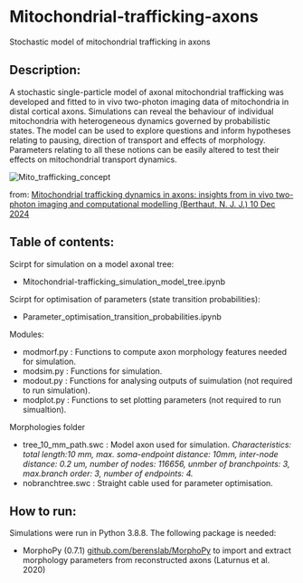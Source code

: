 # Mitochondrial-trafficking-axons
Stochastic model of mitochondrial trafficking in axons

## Description:

A stochastic single-particle model of axonal mitochondrial trafficking was developed and fitted to in vivo two-photon imaging data of mitochondria in distal cortical axons. Simulations can reveal the behaviour of individual mitochondria with heterogeneous dynamics governed by probabilistic states. The model can be used to explore questions and inform hypotheses relating to pausing, direction of transport
and effects of morphology. Parameters relating to all these notions can be easily altered to test their effects on mitochondrial transport dynamics.

![Mito_trafficking_concept](https://github.com/user-attachments/assets/83228ff9-4166-451b-95fd-eaa9030cfb0b)

from:
[Mitochondrial trafficking dynamics in axons: insights from in vivo two-photon imaging and computational modelling
(Berthaut, N. J. J.) 10 Dec 2024](https://research-information.bris.ac.uk/en/studentTheses/mitochondrial-trafficking-dynamics-in-axons)

## Table of contents: 


Scirpt for simulation on a model axonal tree:
- Mitochondrial-trafficking_simulation_model_tree.ipynb

Scirpt for optimisation of parameters (state transition probabilities):
- Parameter_optimisation_transition_probabilities.ipynb

Modules: 
- modmorf.py : Functions to compute axon morphology features needed for simulation.
- modsim.py : Functions for simulation.
- modout.py : Functions for analysing outputs of suimulation (not required to run simulation).
- modplot.py : Functions to set plotting parameters (not required to run simualtion).

Morphologies folder 
- tree_10_mm_path.swc : Model axon used for simulation. _Characteristics:
    total length:10 mm, max. soma-endpoint distance: 10mm, inter-node distance: 0.2 um, number of nodes: 116656, unmber of branchpoints: 3, max.branch order: 3, number of endpoints: 4._
- nobranchtree.swc : Straight cable used for parameter optimisation.

## How to run:
Simulations were run in Python 3.8.8. The following package is needed: 
- MorphoPy (0.7.1) [github.com/berenslab/MorphoPy](https://github.com/berenslab/MorphoPy) to import and
extract morphology parameters from reconstructed axons (Laturnus et al. 2020)





